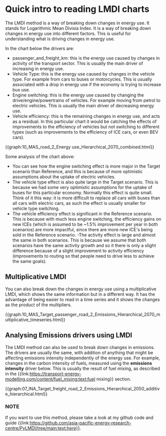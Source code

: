 # Quick intro to reading LMDI charts
The LMDI method is a way of breaking down changes in energy use. It stands for Logarithmic Mean Divisia Index. It is a way of breaking down changes in energy use into different factors. This is useful for understanding what is driving changes in energy use. 

In the chart below the drivers are:

- passenger_and_freight_km: this is the energy use caused by changes in activity of the transport sector. This is usually the main driver of increasing in energy use.
- Vehicle Type: this is the energy use caused by changes in the vehicle type. For example from cars to buses or motorcycles. This is usually associated with a drop in energy use if the economy is trying to increase bus use.
- Engine switching: this is the energy use caused by changing the drive/engine/powertrains of vehicles. For example moving from petrol to electric vehicles. This is usually the main driver of decreasing energy use.
- Vehicle efficiency: this is the remaining changes in energy use, and acts as a residual. In this particular chart it would be catching the effects of improvements to the efficiency of vehicles but not switching to different types (such as improvements to the efficiency of ICE cars, or even BEV cars).

{{graph:10_MAS_road_2_Energy use_Hierarchical_2070_combined.html}}

Some analysis of the chart above:

- You can see how the engine switching effect is more major in the Target scenario than Reference, and this is because of more optimistic assumptions about the uptake of electric vehicles. 
- The vehicle type effect is also quite large in the Target scenario. This is because we had some very optimistic assumptions for the uptake of buses for this particular economy. Normally this effect is quite small. Think of it this way: it is more difficult to replace all cars with buses than all cars with electric cars, as such the effect is usually smaller for vehicle type switching.
- The vehicle efficiency effect is significant in the Reference scenario. This is because with much less engine switching, the efficiency gains on new ICEs (which is assumed to be ~1.5% improvement per year in both scenarios) are more impactful, since there are more new ICE's being sold in the Reference scenario.
-The activity effect is large and almost the same in both scenarios. This is because we assume that both scenarios have the same activity growth and so it there is only a slight difference because of a slight improvement to activity efficiency (improvements to routing so that people need to drive less to achieve the same goals).

## Multiplicative LMDI
You can also break down the changes in energy use using a multiplicative LMDI, which shows the same information but in a different way. It has the advantage of being easier to read in a time series and it shows the changes as the product of the multipliers. 

{{graph:10_MAS_Target_passenger_road_2_Emissions_Hierarchical_2070_multiplicative_timeseries.html}}

## Analysing Emissions drivers using LMDI
The LMDI method can also be used to break down changes in emissions. The drivers are usually the same, with addition of anything that might be affecting emissions intensity independently of the energy use. For example, changes in the carbon intensity of fuels, measured using the **emissions intensity** driver below. This is usually the result of fuel mixing, as described in the {{link:https://transport-energy-modelling.com/content/fuel_mixing:text:fuel mixing}} section.

{{graph:07_INA_Target_freight_road_2_Emissions_Hierarchical_2050_additive_hierarchical.html}}

### NOTE
If you want to use this method, please take a look at my github code and guide {{link:https://github.com/asia-pacific-energy-research-centre/PyLMDI/tree/main:text:here}}. 